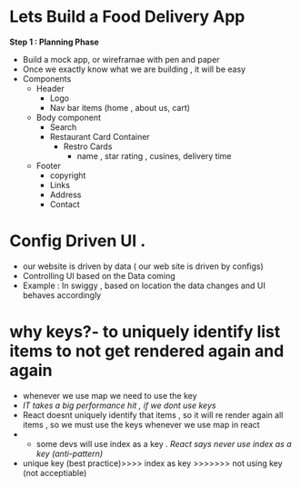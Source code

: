 # Lets Build a Food Delivery App
 **Step 1 : Planning Phase**
  * Build a mock app, or wireframae with pen and paper
  * Once we exactly know what we are building , it will be easy 
  * Components 
    - Header 
      - Logo
      - Nav bar items (home , about us, cart)
    - Body component 
      - Search
      - Restaurant Card Container
        - Restro Cards
          - name , star rating , cusines, delivery time
    - Footer
      - copyright
      - Links
      - Address
      - Contact

# Config Driven UI .

- our website is driven by data ( our web site is driven by configs)
- Controlling UI based on the Data coming
- Example : In swiggy , based on location the data changes and UI behaves accordingly

# why keys?- to uniquely identify list items to not get rendered again and again
- whenever we use map we need to use the key 
- *IT takes a big performance hit , if we dont use keys*
- React doesnt uniquely identify that items , so it will re render again all items , so we must use the keys whenever we use map in react
- - some devs will use index as a key . *React says never use index as a key (anti-pattern)* 
-   unique key (best practice)>>>> index as key >>>>>>> not using key (not acceptiable)